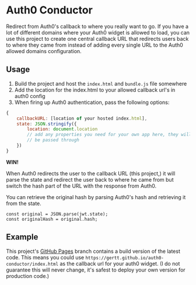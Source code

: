# Auth0 Conductor

Redirect from Auth0's callback to where you really want to go. If you have a lot of different domains where your Auth0 widget is allowed to load, you can use this project to create one central callback URL that redirects users back to where they came from instead of adding every single URL to the Auth0 allowed domains configuration.

## Usage

1. Build the project and host the `index.html` and `bundle.js` file somewhere
2. Add the location for the index.html to your allowed callback url's in auth0 config
3. When firing up Auth0 authentication, pass the following options:

```js
{
    callbackURL: [location of your hosted index.html],
    state: JSON.stringify({
        location: document.location
        // add any properties you need for your own app here, they will
        // be passed through
    })
}
```

__WIN!__

When Auth0 redirects the user to the callback URL (this project,) it will parse the state and redirect the user back to where he came from but switch the hash part of the URL with the response from Auth0.

You can retrieve the original hash by parsing Auth0's hash and retrieving it from the state.

```
const original = JSON.parse(jwt.state);
const originalHash = original.hash;
```

## Example

This project's [GitHub Pages](https://gertt.github.io/auth0-conductor) branch contains a build version of the latest code. This means you could use `https://gertt.github.io/auth0-conductor/index.html` as the callback url for your auth0 widget. (I do not guarantee this will never change, it's safest to deploy your own version for production code.)
